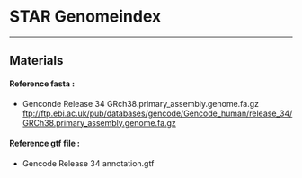 # STAR Genomeindex
------------------------------
## Materials
#### Reference fasta :
* Genconde Release 34 GRch38.primary_assembly.genome.fa.gz
ftp://ftp.ebi.ac.uk/pub/databases/gencode/Gencode_human/release_34/GRCh38.primary_assembly.genome.fa.gz
    
#### Reference gtf file :
* Gencode Release 34 annotation.gtf



